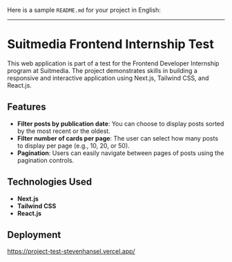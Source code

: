 Here is a sample `README.md` for your project in English:

---

# Suitmedia Frontend Internship Test

This web application is part of a test for the Frontend Developer Internship program at Suitmedia. The project demonstrates skills in building a responsive and interactive application using Next.js, Tailwind CSS, and React.js.

## Features

- **Filter posts by publication date**: You can choose to display posts sorted by the most recent or the oldest.
- **Filter number of cards per page**: The user can select how many posts to display per page (e.g., 10, 20, or 50).
- **Pagination**: Users can easily navigate between pages of posts using the pagination controls.

## Technologies Used

- **Next.js**
- **Tailwind CSS**
- **React.js**

## Deployment
https://project-test-stevenhansel.vercel.app/
